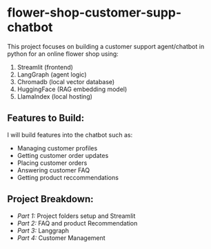 # flower-shop-customer-supp-chatbot

This project focuses on building a customer support agent/chatbot in python for an online flower shop using:

1. Streamlit (frontend)
2. LangGraph (agent logic)
3. Chromadb (local vector database)
4. HuggingFace (RAG embedding model)
5. LlamaIndex  (local hosting)


## Features to Build:
I will build features into the chatbot such as:
- Managing customer profiles
- Getting customer order updates
- Placing customer orders
- Answering customer FAQ
- Getting product reccommendations

## Project Breakdown:
- *Part 1:* Project folders setup and Streamlit
- *Part 2:*	FAQ and product Recommendation
- *Part 3:* Langgraph
- *Part 4:* Customer Management